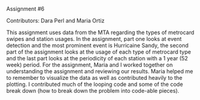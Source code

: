 Assignment #6

Contributors: Dara Perl and Maria Ortiz

This assignment uses data from the MTA regarding the types of metrocard swipes and station usages.   In the assignment, part one looks at event detection and the most prominent event is Hurricaine Sandy, the second part of the assignment looks at the usage of each type of metrocard type and the last part looks at the periodicity of each station with a 1 year (52 week) period. 
For the assignment, Maria and I worked together on understanding the assignment and reviewing our results.  Maria helped me to remember to visualize the data as well as contributed heavily to the plotting.  I contributed much of the looping code and some of the code break down (how to break down the problem into code-able pieces). 
